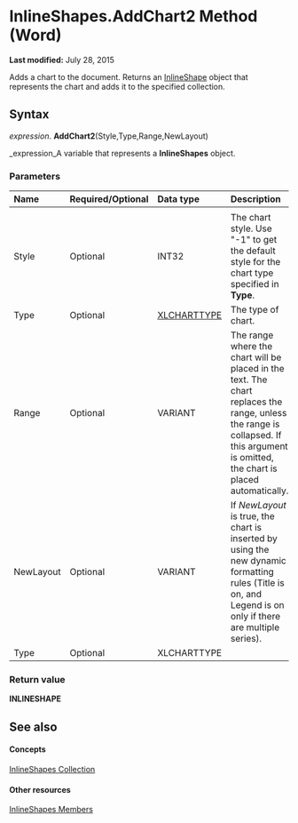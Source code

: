 
# InlineShapes.AddChart2 Method (Word)

 **Last modified:** July 28, 2015

Adds a chart to the document. Returns an  [InlineShape](a8fd110a-4aa7-c4b9-1559-32022787d955.md) object that represents the chart and adds it to the specified collection.

## Syntax

 _expression_. **AddChart2**(Style,Type,Range,NewLayout)

 _expression_A variable that represents a  **InlineShapes** object.


### Parameters



|**Name**|**Required/Optional**|**Data type**|**Description**|
|:-----|:-----|:-----|:-----|
|||||
|Style|Optional|INT32|The chart style. Use "-1" to get the default style for the chart type specified in  **Type**.|
|Type|Optional| [XLCHARTTYPE](http://msdn.microsoft.com/library/bba4ee89-ee91-f55a-d2e0-59a73e5bfabe%28Office.15%29.aspx)|The type of chart.|
|Range|Optional|VARIANT|The range where the chart will be placed in the text. The chart replaces the range, unless the range is collapsed. If this argument is omitted, the chart is placed automatically.|
|NewLayout|Optional|VARIANT|If  _NewLayout_ is true, the chart is inserted by using the new dynamic formatting rules (Title is on, and Legend is on only if there are multiple series).|
|Type|Optional|XLCHARTTYPE||

### Return value

 **INLINESHAPE**


## See also


#### Concepts


 [InlineShapes Collection](88c632b2-80de-c96a-8879-a98461b38bd0.md)
#### Other resources


 [InlineShapes Members](b579615b-f917-3d70-19da-1604e776fd0a.md)
